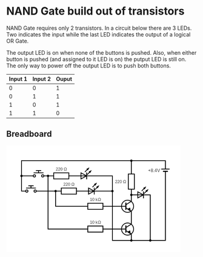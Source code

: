 # NAND Gate build out of transistors

NAND Gate requires only 2 transistors. In a circuit below
there are 3 LEDs. Two indicates the input while the last LED
indicates the output of a logical OR Gate.

The output LED is on when none of the buttons is pushed.
Also, when either button is pushed (and assigned to it LED
is on) the putput LED is still on. The only way to power off
the output LED is to push both buttons.

| Input 1 | Input 2 | Ouput |
|---------|---------|-------|
|    0    |    0    |   1   |
|    0    |    1    |   1   |
|    1    |    0    |   1   |
|    1    |    1    |   0   |

## Breadboard

[![NAND Gate Circuit - 3 LEDs and 2 Buttons](./circuit.png)](https://www.circuit-diagram.org/editor/)
